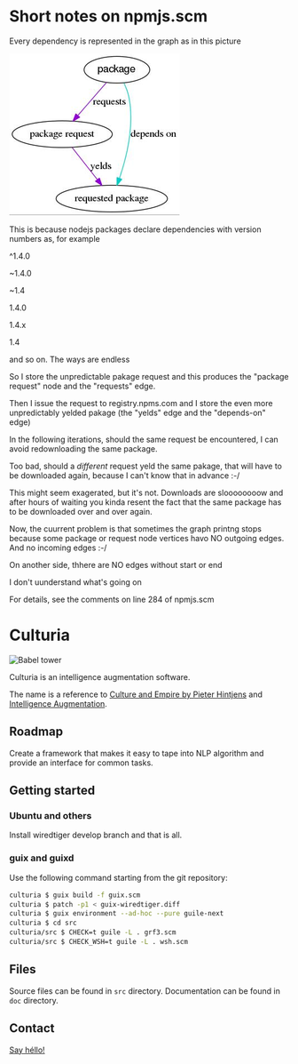 # Short notes on npmjs.scm




Every dependency is represented in the graph as in this picture

![example dependency depicted](for-the-manual.jpg)

This is because nodejs packages declare dependencies with version numbers as, for example

\^1.4.0

~1.4.0

~1.4

1.4.0

1.4.x

1.4



and so on. The ways are endless

So I store the unpredictable pakage request and this produces the "package request" node and the "requests" edge. 

Then I issue the request to registry.npms.com and I store the even more unpredictably yelded pakage (the "yelds" edge and the "depends-on" edge)

In the following iterations, should the same request be encountered, I can avoid redownloading the same package.

Too bad, should a _different_ request yeld the same pakage, that will have to be downloaded again, because I can't know that in advance :-/

This might seem exagerated, but it's not. Downloads are sloooooooow and after hours of waiting you kinda resent the fact that the same package has to be downloaded over and over again.

Now, the cuurrent problem is that sometimes the graph printng stops because some package or request node vertices havo NO outgoing edges. And no incoming edges :-/

On another side, thhere are NO edges without start or end

I don't uunderstand what's going on

For details, see the comments on line 284 of npmjs.scm

# Culturia

![Babel tower](https://upload.wikimedia.org/wikipedia/commons/thumb/2/27/Tower_of_Babel_cropped_square.jpg/480px-Tower_of_Babel_cropped_square.jpg)

Culturia is an intelligence augmentation software.

The name is a reference to
[Culture and Empire by Pieter Hintjens](http://cultureandempire.com) and
[Intelligence Augmentation](https://en.wikipedia.org/wiki/Intelligence_amplification).

## Roadmap

Create a framework that makes it easy to tape into NLP algorithm and provide an
interface for common tasks.

## Getting started

### Ubuntu and others

Install wiredtiger develop branch and that is all.

### guix and guixd

Use the following command starting from the git repository:

```bash
culturia $ guix build -f guix.scm
culturia $ patch -p1 < guix-wiredtiger.diff
culturia $ guix environment --ad-hoc --pure guile-next
culturia $ cd src
culturia/src $ CHECK=t guile -L . grf3.scm 
culturia/src $ CHECK_WSH=t guile -L . wsh.scm
```

## Files

Source files can be found in `src` directory.
Documentation can be found in `doc` directory.

## Contact

[Say héllo!](mailto:amirouche@hypermove.net)
